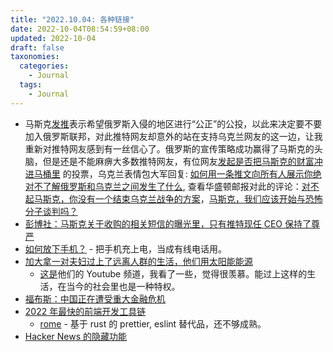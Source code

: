 ```yaml
---
title: "2022.10.04: 各种链接"
date: 2022-10-04T08:54:59+08:00
updated: 2022-10-04
draft: false
taxonomies:
  categories:
    - Journal
  tags:
    - Journal
---
```


- 马斯克[发推](https://twitter.com/elonmusk/status/1576969255031296000)表示希望俄罗斯入侵的地区进行“公正”的公投，以此来决定要不要加入俄罗斯联邦，对此推特网友却意外的站在支持乌克兰网友的这一边，让我重新对推特网友感到有一丝信心了。俄罗斯的宣传策略成功赢得了马斯克的头脑，但是还是不能麻痹大多数推特网友，有位网友[发起是否把马斯克的财富冲进马桶里](https://twitter.com/christogrozev/status/1576978033558581249)
  的投票，乌克兰表情包大军回复:
  [如何用一条推文向所有人展示你绝对不了解俄罗斯和乌克兰之间发生了什么](https://twitter.com/uamemesforces/status/1576979168163958785),
  查看华盛顿邮报对此的评论：[对不起马斯克，你没有一个结束乌克兰战争的方案](https://www.washingtonpost.com/opinions/2022/10/03/elon-musk-misguided-ukraine-peace-proposal/)，[马斯克，我们应该开始与恐怖分子谈判吗？](https://www.reddit.com/r/elonmusk/comments/xuujb2/elon_should_we_start_negotiating_with_terrorists/)
- [彭博社：马斯克关于收购的相关短信的曝光里，只有推特现任 CEO 保持了尊严](https://www.bloomberg.com/news/newsletters/2022-10-03/elon-musk-twitter-texts-there-was-one-person-who-didn-t-embarrass-himself)
- [如何放下手机？](https://news.ycombinator.com/item?id=33072552) - 把手机充上电，当成有线电话用。
- [加大拿一对夫妇过上了远离人群的生活，他们用太阳能能源](https://www.bbc.com/news/business-62351448)
  - [这是](https://www.youtube.com/c/ThisOffGridLife)他们的 Youtube
    频道，我看了一些，觉得很羡慕。能过上这样的生活，在当今的社会里也是一种特权。
- [福布斯：中国正在遭受重大金融危机](https://www.forbes.com/sites/miltonezrati/2022/10/03/china-is-suffering-a-major-financial-crisis/?sh=1538fee94775)
- [2022 年最快的前端开发工具链](https://cpojer.net/posts/fastest-frontend-tooling-in-2022)
  - [rome](https://github.com/rome/tools) - 基于 rust 的 prettier, eslint
    替代品，还不够成熟。
- [Hacker News 的隐藏功能](https://github.com/minimaxir/hacker-news-undocumented)
